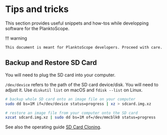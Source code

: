 # Tips and tricks

This section provides useful snippets and how-tos while developping software for the PlanktoScope.

!!! warning

    This document is meant for PlanktoScope developers. Proceed with care.

## Backup and Restore SD Card

You will need to plug the SD card into your computer.

`/dev/device` refers to the path of the SD card device/disk. You will need to adjust it. Use `diskutil list` on macOS and `fdisk --list` on Linux.


```sh
# backup whole SD card onto an image file on your computer
sudo dd bs=1M if=/dev/device status=progress | xz > sdcard.img.xz
```

```sh
# restore an image file from your computer onto the SD card
xzcat sdcard.img.xz | sudo dd bs=1M of=/dev/mmcblk0 status=progress

```

See also the operating guide [SD Card Cloning](/operation/clone-sd/).